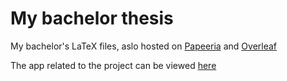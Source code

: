 # My bachelor thesis
My bachelor's LaTeX files, aslo hosted on [Papeeria](https://www.papeeria.com/join?token_id=bef97a1e-b804-4f2d-93a0-27f7bc0b9560&retry=3) and [Overleaf](https://www.overleaf.com/read/kqnmqfpwprzr#135c7d)

The app related to the project can be viewed [here](https://github.com/viktorashi/Open-CoNtRol)
